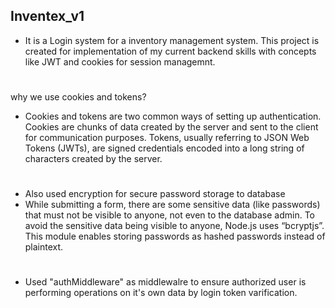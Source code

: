 ## Inventex_v1
* It is a Login system for a inventory management system. This project is created for implementation of my current backend skills with concepts like JWT and cookies for session managemnt.
#
why we use cookies and tokens?
* Cookies and tokens are two common ways of setting up authentication. Cookies are chunks of data created by the server and sent to the client for communication purposes. 
Tokens, usually referring to JSON Web Tokens (JWTs), are signed credentials encoded into a long string of characters created by the server.
# 
* Also used encryption for secure password storage to database
* While submitting a form, there are some sensitive data (like passwords) that must not be visible to anyone, not even to the database admin. To avoid the sensitive data being visible to anyone, Node.js uses “bcryptjs”. This module enables storing passwords as hashed passwords instead of plaintext.
#
* Used "authMiddleware" as middlewalre to ensure authorized user is performing operations on it's own data by login token varification.
#
